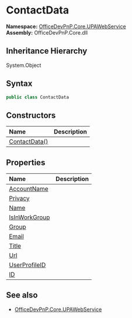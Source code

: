 # ContactData
  

**Namespace:** [OfficeDevPnP.Core.UPAWebService](OfficeDevPnP.Core.UPAWebService.md)  
**Assembly:** OfficeDevPnP.Core.dll  
## Inheritance Hierarchy
System.Object  

## Syntax
```C#
public class ContactData
```
## Constructors
|**Name**|**Description**|
|:-----|:-----|
| [ContactData()](OfficeDevPnP.Core.UPAWebService.ContactData.ctor1.md) | 
## Properties
|**Name**|**Description**|
|:-----|:-----|
| [AccountName](OfficeDevPnP.Core.UPAWebService.ContactData.AccountName.md) | 
| [Privacy](OfficeDevPnP.Core.UPAWebService.ContactData.Privacy.md) | 
| [Name](OfficeDevPnP.Core.UPAWebService.ContactData.Name.md) | 
| [IsInWorkGroup](OfficeDevPnP.Core.UPAWebService.ContactData.IsInWorkGroup.md) | 
| [Group](OfficeDevPnP.Core.UPAWebService.ContactData.Group.md) | 
| [Email](OfficeDevPnP.Core.UPAWebService.ContactData.Email.md) | 
| [Title](OfficeDevPnP.Core.UPAWebService.ContactData.Title.md) | 
| [Url](OfficeDevPnP.Core.UPAWebService.ContactData.Url.md) | 
| [UserProfileID](OfficeDevPnP.Core.UPAWebService.ContactData.UserProfileID.md) | 
| [ID](OfficeDevPnP.Core.UPAWebService.ContactData.ID.md) | 
## See also
- [OfficeDevPnP.Core.UPAWebService](OfficeDevPnP.Core.UPAWebService.md)

